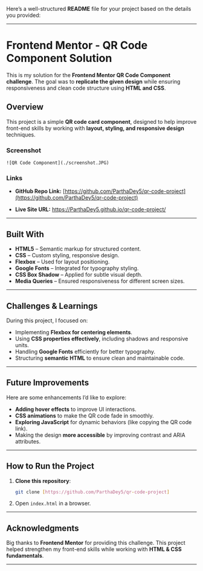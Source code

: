 Here’s a well-structured **README** file for your project based on the details you provided:

---

# **Frontend Mentor - QR Code Component Solution**

This is my solution for the **Frontend Mentor QR Code Component challenge**. The goal was to **replicate the given design** while ensuring responsiveness and clean code structure using **HTML and CSS**.

## **Overview**
This project is a simple **QR code card component**, designed to help improve front-end skills by working with **layout, styling, and responsive design** techniques.

### **Screenshot**
```
![QR Code Component](./screenshot.JPG)
```

### **Links**
- **GitHub Repo Link:** [https://github.com/ParthaDey5/qr-code-project](https://github.com/ParthaDey5/qr-code-project)

- **Live Site URL:** [https://ParthaDey5.github.io/qr-code-project/
](https://ParthaDey5.github.io/qr-code-project/
)

---

## **Built With**
- **HTML5** – Semantic markup for structured content.
- **CSS** – Custom styling, responsive design.
- **Flexbox** – Used for layout positioning.
- **Google Fonts** – Integrated for typography styling.
- **CSS Box Shadow** – Applied for subtle visual depth.
- **Media Queries** – Ensured responsiveness for different screen sizes.

---

## **Challenges & Learnings**
During this project, I focused on:
- Implementing **Flexbox for centering elements**.
- Using **CSS properties effectively**, including shadows and responsive units.
- Handling **Google Fonts** efficiently for better typography.
- Structuring **semantic HTML** to ensure clean and maintainable code.

---

## **Future Improvements**
Here are some enhancements I’d like to explore:
- **Adding hover effects** to improve UI interactions.
- **CSS animations** to make the QR code fade in smoothly.
- **Exploring JavaScript** for dynamic behaviors (like copying the QR code link).
- Making the design **more accessible** by improving contrast and ARIA attributes.

---

## **How to Run the Project**
1. **Clone this repository**:
   ```bash
   git clone [https://github.com/ParthaDey5/qr-code-project]
   ```
2. Open `index.html` in a browser.

---

## **Acknowledgments**
Big thanks to **Frontend Mentor** for providing this challenge. This project helped strengthen my front-end skills while working with **HTML & CSS fundamentals**.

---


